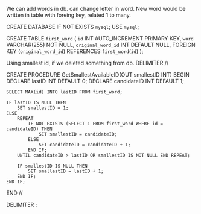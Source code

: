 We can add words in db. can change letter in word. New word would be written in table with foreing key, related 1 to many.

CREATE DATABASE IF NOT EXISTS `mysql`;
USE `mysql`;

CREATE TABLE  `first_word` (
    `id` INT AUTO_INCREMENT PRIMARY KEY,
    `word` VARCHAR(255) NOT NULL,
    `original_word_id` INT DEFAULT NULL,
    FOREIGN KEY (`original_word_id`) REFERENCES `first_word`(`id`)
);

Using smallest id, if we deleted something from db.
DELIMITER //

CREATE PROCEDURE GetSmallestAvailableID(OUT smallestID INT)
BEGIN
    DECLARE lastID INT DEFAULT 0;
    DECLARE candidateID INT DEFAULT 1;

    SELECT MAX(id) INTO lastID FROM first_word;

    IF lastID IS NULL THEN
        SET smallestID = 1;
    ELSE
        REPEAT
            IF NOT EXISTS (SELECT 1 FROM first_word WHERE id = candidateID) THEN
                SET smallestID = candidateID;
            ELSE
                SET candidateID = candidateID + 1;
            END IF;
        UNTIL candidateID > lastID OR smallestID IS NOT NULL END REPEAT;

        IF smallestID IS NULL THEN
            SET smallestID = lastID + 1;
        END IF;
    END IF;
END //

DELIMITER ;
